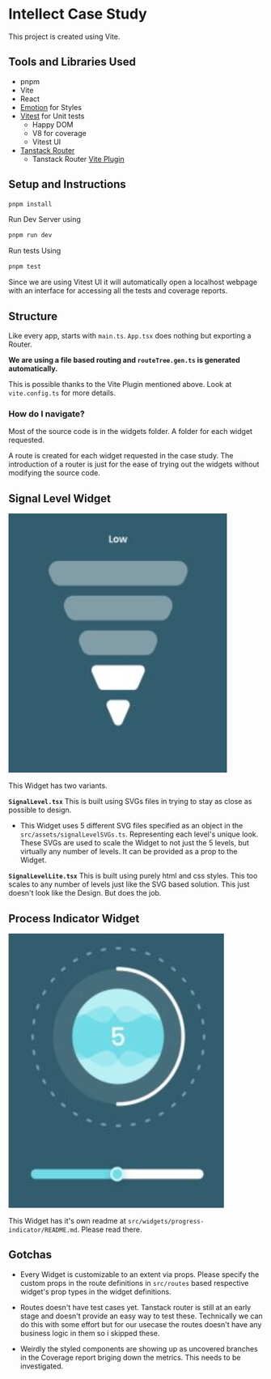 # Intellect Case Study

This project is created using Vite.

## Tools and Libraries Used

- pnpm
- Vite
- React
- [Emotion](https://emotion.sh/docs/introduction) for Styles
- [Vitest](https://vitest.dev/) for Unit tests
  - Happy DOM
  - V8 for coverage
  - Vitest UI
- [Tanstack Router](https://tanstack.com/router/latest)
  - Tanstack Router [Vite Plugin](https://tanstack.com/router/latest)

## Setup and Instructions

```sh
pnpm install
```

Run Dev Server using

```sh
pnpm run dev
```

Run tests Using

```sh
pnpm test
```

Since we are using Vitest UI it will automatically open a localhost webpage with an interface for accessing all the tests and coverage reports.

## Structure

Like every app, starts with `main.ts`. `App.tsx` does nothing but exporting a Router.

**We are using a file based routing and `routeTree.gen.ts` is generated automatically.**

This is possible thanks to the Vite Plugin mentioned above. Look at `vite.config.ts` for more details.

### How do I navigate?

Most of the source code is in the widgets folder. A folder for each widget requested.

A route is created for each widget requested in the case study. The introduction of a router is just for the ease of trying out the widgets without modifying the source code.

## Signal Level Widget

![Signal Level Widget](signal-level.png)

This Widget has two variants.

**`SignalLevel.tsx`** This is built using SVGs files in trying to stay as close as possible to design.

- This Widget uses 5 different SVG files specified as an object in the `src/assets/signalLevelSVGs.ts`. Representing each level's unique look. These SVGs are used to scale the Widget to not just the 5 levels, but virtually any number of levels. It can be provided as a prop to the Widget.

**`SignalLevelLite.tsx`** This is built using purely html and css styles. This too scales to any number of levels just like the SVG based solution. This just doesn't look like the Design. But does the job.

## Process Indicator Widget

![Progress Indicator](progress-indicator.png)

This Widget has it's own readme at `src/widgets/progress-indicator/README.md`. Please read there.

## Gotchas

- Every Widget is customizable to an extent via props. Please specify the custom props in the route definitions in `src/routes` based respective widget's prop types in the widget definitions.

- Routes doesn't have test cases yet. Tanstack router is still at an early stage and doesn't provide an easy way to test these. Technically we can do this with some effort but for our usecase the routes doesn't have any business logic in them so i skipped these.

- Weirdly the styled components are showing up as uncovered branches in the Coverage report briging down the metrics. This needs to be investigated.
